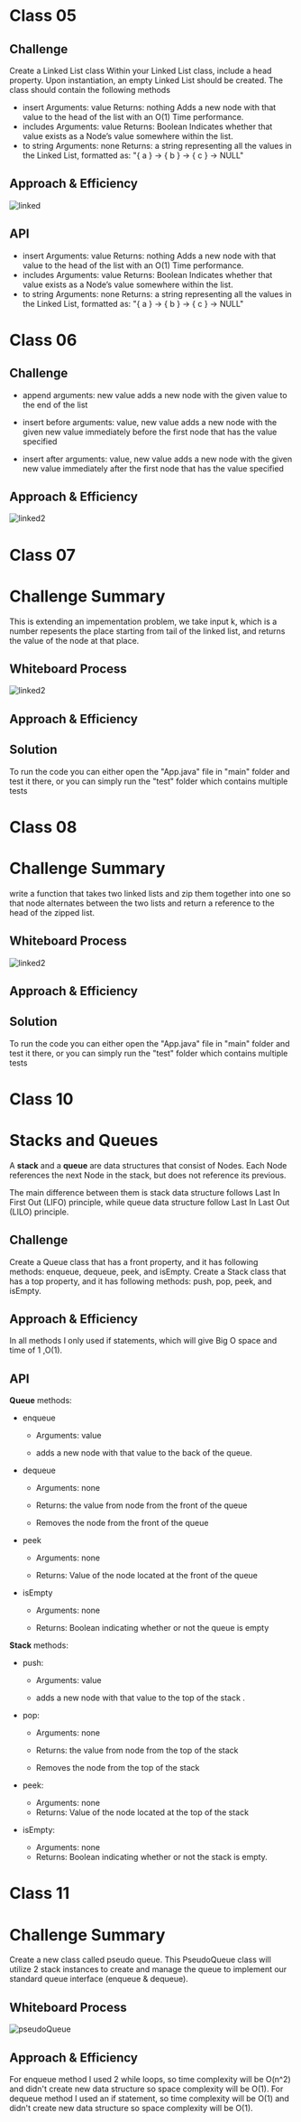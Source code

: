 # Class 05

## Challenge

Create a Linked List class
Within your Linked List class, include a head property. Upon instantiation, an empty Linked List should be created. The class should contain the following methods

- insert
Arguments: value
Returns: nothing
Adds a new node with that value to the head of the list with an O(1) Time performance.
- includes
Arguments: value
Returns: Boolean
Indicates whether that value exists as a Node’s value somewhere within the list.
- to string
Arguments: none
Returns: a string representing all the values in the Linked List, formatted as:
"{ a } -> { b } -> { c } -> NULL"



## Approach & Efficiency
![linked](./linked.jpeg)

## API

- insert
Arguments: value
Returns: nothing
Adds a new node with that value to the head of the list with an O(1) Time performance.
- includes
Arguments: value
Returns: Boolean
Indicates whether that value exists as a Node’s value somewhere within the list.
- to string
Arguments: none
Returns: a string representing all the values in the Linked List, formatted as:
"{ a } -> { b } -> { c } -> NULL"


# Class 06

## Challenge


- append
arguments: new value
adds a new node with the given value to the end of the list

- insert before
arguments: value, new value
adds a new node with the given new value immediately before the first node that has the value specified

- insert after
arguments: value, new value
adds a new node with the given new value immediately after the first node that has the value specified

## Approach & Efficiency

![linked2](./challenge06.JPG)

# Class 07
# Challenge Summary
This is extending an impementation problem, we take input k, which is a number repesents the place starting from tail of the linked list, and returns the value of the node at that place.

## Whiteboard Process
![linked2](./challenge07.JPG)

## Approach & Efficiency
<!-- What approach did you take? Why? What is the Big O space/time for this approach? -->

## Solution
To run the code you can either open the "App.java" file in "main" folder
and test it there, or you can simply run the "test" folder which contains multiple tests

# Class 08

# Challenge Summary
write a function that takes two linked lists and zip them together into one so that node alternates between the two lists and return a reference to the head of the zipped list.

## Whiteboard Process
![linked2](./challenge08.JPG)

## Approach & Efficiency
<!-- What approach did you take? Why? What is the Big O space/time for this approach? -->

## Solution

To run the code you can either open the "App.java" file in "main" folder
and test it there, or you can simply run the "test" folder which contains multiple tests


# Class 10

# Stacks and Queues

A __stack__ and a __queue__ are data structures that consist of Nodes. Each Node references the next Node in the stack, but does not reference its previous.

The main difference between them is stack data structure follows Last In First Out (LIFO) principle, while  queue data structure follow Last In Last Out (LILO) principle.


## Challenge

Create a Queue class that has a front property, and it has following methods: enqueue, dequeue, peek, and isEmpty.
Create a Stack class that has a top property, and it has following methods: push, pop, peek, and isEmpty.

## Approach & Efficiency


In all methods I only used if statements, which will give Big O space and time of 1 ,O(1).

## API

__Queue__ methods:

- enqueue

    - Arguments: value

    - adds a new node with that value to the back of the queue.

- dequeue

   -  Arguments: none

    - Returns: the value from node from the front of the queue

    - Removes the node from the front of the queue

- peek

    - Arguments: none

    - Returns: Value of the node located at the front of the queue

- isEmpty

    - Arguments: none

    - Returns: Boolean indicating whether or not the queue is empty

__Stack__ methods:

- push:

    - Arguments: value

    - adds a new node with that value to the top of the stack .

- pop:

    - Arguments: none

    - Returns: the value from node from the top of the stack

    - Removes the node from the top of the stack


- peek:

    - Arguments: none
    - Returns: Value of the node located at the top of the stack

- isEmpty:

    - Arguments: none
    - Returns: Boolean indicating whether or not the stack is empty.

# Class 11

# Challenge Summary


Create a new class called pseudo queue. This PseudoQueue class will utilize 2 stack instances to create and manage the queue to implement our standard queue interface (enqueue & dequeue).

## Whiteboard Process

![pseudoQueue](./challenge11.JPG)

## Approach & Efficiency

For enqueue method I used 2 while loops, so time complexity will be O(n^2) and didn't create new data structure so space complexity will be O(1).
For dequeue method I used an if statement, so time complexity will be O(1) and didn't create new data structure so space complexity will be O(1).

